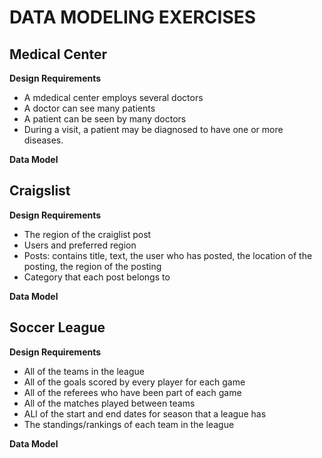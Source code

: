# DATA MODELING EXERCISES

## Medical Center

**Design Requirements**

- A mdedical center employs several doctors
- A doctor can see many patients
- A patient can be seen by many doctors
- During a visit, a patient may be diagnosed to have one or more diseases.

**Data Model**

## Craigslist

**Design Requirements**

- The region of the craiglist post
- Users and preferred region
- Posts: contains title, text, the user who has posted, the location of the posting, the region of the posting
- Category that each post belongs to

**Data Model**

## Soccer League

**Design Requirements**

- All of the teams in the league
- All of the goals scored by every player for each game
- All of the referees who have been part of each game
- All of the matches played between teams
- ALl of the start and end dates for season that a league has
- The standings/rankings of each team in the league

**Data Model**